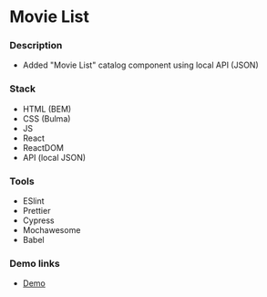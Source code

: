 # Movie List

### Description

- Added "Movie List" catalog component using local API (JSON)

### Stack

- HTML (BEM)
- CSS (Bulma)
- JS
- React
- ReactDOM
- API (local JSON)

### Tools

- ESlint
- Prettier
- Cypress
- Mochawesome
- Babel

### Demo links

- [Demo](https://AndriiZakharenko.github.io/movies-list/)
